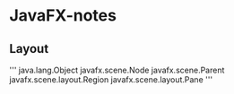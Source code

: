 # JavaFX-notes
## Layout
'''
  java.lang.Object
    javafx.scene.Node
      javafx.scene.Parent
        javafx.scene.layout.Region
          javafx.scene.layout.Pane
'''
